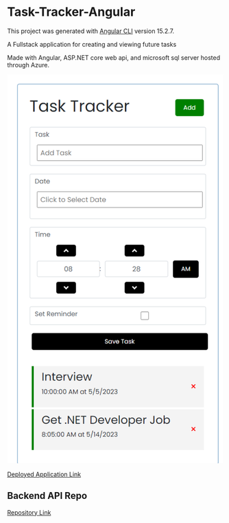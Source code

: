 # Task-Tracker-Angular

This project was generated with [Angular CLI](https://github.com/angular/angular-cli) version 15.2.7.

A Fullstack application for creating and viewing future tasks

Made with Angular, ASP.NET core web api, and microsoft sql server hosted through Azure.

![Deployed Application Image](TaskTrackerImage.png)

[Deployed Application Link](https://axeliono.github.io/Task-Tracker-Angular/)

## Backend API Repo

[Repository Link](https://github.com/axeliono/Task-Tracker-Angular-API)

